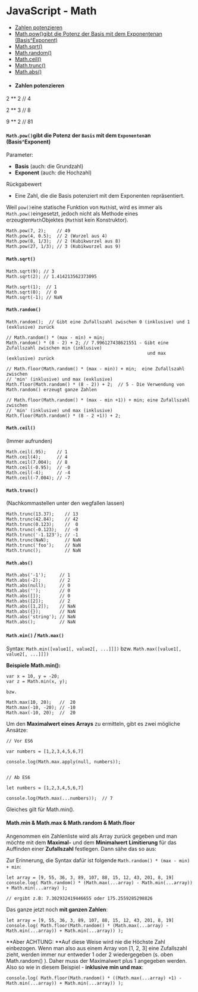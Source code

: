 # JavaScript - Math

* [Zahlen potenzieren](#zahlen-potenzieren)
* [Math.pow\(\)gibt die Potenz der Basis mit dem Exponentenan \(Basis^Exponent\)](#mathpowgibt-die-potenz-der-basis-mit-dem-exponentenan-basisexponent)
* [Math.sqrt\(\)](#mathsqrt)
* [Math.random\(\)](#mathrandom)
* [Math.ceil\(\)](#mathceil)
* [Math.trunc\(\)](#mathtrunc)
* [Math.abs\(\)](#mathabs)
* #### Zahlen potenzieren

2 \*\* 2   // 4

2 \*\* 3   // 8

9 \*\* 2   // 81

#### `Math.pow()`gibt die Potenz der `Basis` mit dem `Exponenten`an \(Basis^Exponent\)

Parameter:

* **Basis** \(auch: die Grundzahl\)
* **Exponent** \(auch: die Hochzahl\)

Rückgabewert

* Eine Zahl, die die Basis potenziert mit dem Exponenten repräsentiert.

Weil `pow()`eine statische Funktion von `Math`ist, wird es immer als `Math.pow()`eingesetzt, jedoch nicht als Methode eines erzeugten`Math`Objektes \(`Math`ist kein Konstruktor\).

```
Math.pow(7, 2);    // 49
Math.pow(4, 0.5);  // 2 (Wurzel aus 4)
Math.pow(8, 1/3);  // 2 (Kubikwurzel aus 8)
Math.pow(27, 1/3); // 3 (Kubikwurzel aus 9)
```

#### `Math.sqrt()`

```
Math.sqrt(9); // 3
Math.sqrt(2); // 1.414213562373095

Math.sqrt(1);  // 1
Math.sqrt(0);  // 0
Math.sqrt(-1); // NaN
```

#### `Math.random()`

```
Math.random();  // Gibt eine Zufallszahl zwischen 0 (inklusive) und 1 (exklusive) zurück

// Math.random() * (max - min) + min;
Math.random() * (8 - 2) + 2; // 7.996127438621551 - Gibt eine Zufallszahl zwischen min (inklusive) 
                                                     und max (exklusive) zurück

// Math.floor(Math.random() * (max - min)) + min;  eine Zufallszahl zwischen 
// 'min' (inklusive) und max (exklusive)
Math.floor(Math.random() * (8 - 2)) + 2;  // 5 - Die Verwendung von Math.random() erzeugt ganze Zahlen

// Math.floor(Math.random() * (max - min +1)) + min; eine Zufallszahl zwischen 
// 'min' (inklusive) und max (inklusive)
Math.floor(Math.random() * (8 - 2 +1)) + 2;
```

#### `Math.ceil()`

\(Immer aufrunden\)

```
Math.ceil(.95);    // 1
Math.ceil(4);      // 4
Math.ceil(7.004);  // 8
Math.ceil(-0.95);  // -0
Math.ceil(-4);     // -4
Math.ceil(-7.004); // -7
```

#### `Math.trunc()`

\(Nachkommastellen unter den wegfallen lassen\)

```
Math.trunc(13.37);    // 13
Math.trunc(42.84);    // 42
Math.trunc(0.123);    //  0
Math.trunc(-0.123);   // -0
Math.trunc('-1.123'); // -1
Math.trunc(NaN);      // NaN
Math.trunc('foo');    // NaN
Math.trunc();         // NaN
```

#### `Math.abs()`

```
Math.abs('-1');     // 1
Math.abs(-2);       // 2
Math.abs(null);     // 0
Math.abs('');       // 0
Math.abs([]);       // 0
Math.abs([2]);      // 2
Math.abs([1,2]);    // NaN
Math.abs({});       // NaN
Math.abs('string'); // NaN
Math.abs();         // NaN
```

#### `Math.min()` / `Math.max()`

Syntax: `Math.min([value1[, value2[, ...]]])` bzw. `Math.max([value1[, value2[, ...]]])`

**Beispiele Math.min\(\):**

```
var x = 10, y = -20;
var z = Math.min(x, y);

bzw.

Math.max(10, 20);   //  20
Math.max(-10, -20); // -10
Math.max(-10, 20);  //  20
```

Um den **Maximalwert eines Arrays** zu ermitteln, gibt es zwei mögliche Ansätze:

```
// Vor ES6

var numbers = [1,2,3,4,5,6,7]

console.log(Math.max.apply(null, numbers));


// Ab ES6

let numbers = [1,2,3,4,5,6,7]

console.log(Math.max(...numbers));  // 7
```

Gleiches gilt für Math.min\(\).

#### Math.min & Math.max & Math.random & Math.floor

Angenommen ein Zahlenliste wird als Array zurück gegeben und man möchte mit dem **Maximal-** und dem **Minimalwert** **Limitierung** für das Auffinden einer **Zufallszahl** festlegen. Dann sähe das so aus:

Zur Erinnerung, die Syntax dafür ist folgende `Math.random() * (max - min) + min`:

```
let array = [9, 55, 36, 3, 89, 107, 88, 15, 12, 43, 201, 8, 19]
console.log( Math.random() * (Math.max(...array) - Math.min(...array)) + Math.min(...array) );

// ergibt z.B: 7.302932419446655 oder 175.2559285298826
```

Das ganze jetzt noch **mit ganzen Zahlen**:

```
let array = [9, 55, 36, 3, 89, 107, 88, 15, 12, 43, 201, 8, 19]
console.log( Math.floor(Math.random() * (Math.max(...array) - Math.min(...array)) + Math.min(...array)) );
```

**Aber ACHTUNG: **Auf diese Weise wird nie die Höchste Zahl einbezogen. Wenn man also aus einem Array von \[1, 2, 3\] eine Zufallszahl zieht, werden immer nur entweder 1 oder 2 wiedergegeben \(s. oben Math.random\(\) \). Daher muss der Maximalwert plus 1 angegeben werden. Also so wie in diesem Beispiel - **inklusive min und max**:

```
console.log( Math.floor(Math.random() * ((Math.max(...array) +1) - Math.min(...array)) + Math.min(...array)) );
```



